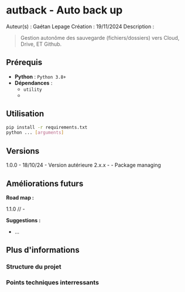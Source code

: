 # autback - Auto back up

Auteur(s) : Gaétan Lepage
Création : 19/11/2024
Description :

> Gestion autonôme des sauvegarde (fichiers/dossiers) vers Cloud, Drive, ET Github.

## Prérequis

- **Python** : `Python 3.8+`
- **Dépendances** :
  - `utility`
  -

## Utilisation

```bash
pip install -r requirements.txt
python ... [arguments]
```

## Versions

1.0.0 - 18/10/24 - Version autérieure
2.x.x - - Package managing

## Améliorations futurs

**Road map :**

1.1.0 // -

**Suggestions :**

- ...

## Plus d'informations

### Structure du projet

### Points techniques interressants
